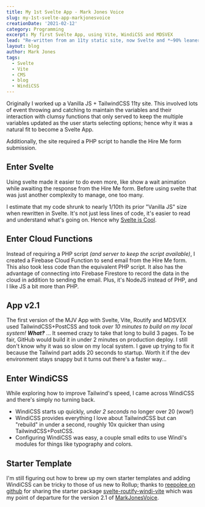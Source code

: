 ```yaml
---
title: My 1st Svelte App - Mark Jones Voice
slug: my-1st-svelte-app-markjonesvoice
creationDate: '2021-02-12'
category: Programming
excerpt: My first Svelte App, using Vite, WindiCSS and MDSVEX
lead: "Re-written from an 11ty static site, now Svelte and *~90% leaner*."
layout: blog
author: Mark Jones
tags:
  - Svelte
  - Vite
  - CMS
  - blog
  - WindiCSS
---
```

Originally I worked up a Vanilla JS + TailwindCSS 11ty site. This involved lots of event throwing and catching to maintain the variables and their interaction with clumsy functions that only served to keep the multiple variables updated as the user starts selecting options; hence why it was a natural fit to become a Svelte App.

Additionally, the site required a PHP script to handle the Hire Me form submission.

## Enter Svelte

Using svelte made it easier to do even more, like show a wait animation while awaiting the response from the Hire Me form. Before using svelte that was just another complexity to manage, one too many.

I estimate that my code shrunk to nearly 1/10th its prior "Vanilla JS" size when rewritten in Svelte. It's not just less lines of code, it's easier to read and understand what's going on. Hence why [Svelte is Cool](/posts/svelte-is-cool).

## Enter Cloud Functions

Instead of requiring a PHP script *(and server to keep the script available)*, I created a Firebase Cloud Function to send email from the Hire Me form. This also took less code than the equivalent PHP script. It also has the advantage of connecting into Firebase Firestore to record the data in the cloud in addition to sending the email. Plus, it's NodeJS instead of PHP, and I like JS a bit more than PHP.

## App v2.1

The first version of the MJV App with Svelte, Vite, Routify and MDSVEX used TailwindCSS+PostCSS and took *over 10 minutes to build on my local system!* ***What‽*** ... It seemed crazy to take that long to build 3 pages. To be fair, GitHub would build it in under 2 minutes on production deploy. I still don't know why it was so slow on my local system. I gave up trying to fix it because the Tailwind part adds 20 seconds to startup. Worth it if the dev environment stays snappy but it turns out there's a faster way...

## Enter WindiCSS

While exploring how to improve Tailwind's speed, I came across WindiCSS and there's simply no turning back.

- WindiCSS starts up quickly, *under 2 seconds* no longer over 20 (wow!)
- WindiCSS provides everything I love about TailwindCSS but can "rebuild" in under a second, roughly 10x quicker than using TailwindCSS+PostCSS.
- Configuring WindiCSS was easy, a couple small edits to use Windi's modules for things like typography and colors.

## Starter Template

I'm still figuring out how to brew up my own starter templates and adding WindiCSS can be tricky to those of us new to Rollup; thanks to [reepolee on github](https://github.com/reepolee/) for sharing the starter package [svelte-routify-windi-vite](https://github.com/reepolee/svelte-routify-windi-vite) which was my point of departure for the version 2.1 of [MarkJonesVoice](https://markjonesvoice.com/).